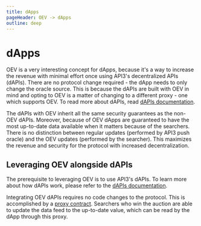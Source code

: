 ```yaml
---
title: dApps
pageHeader: OEV -> dApps
outline: deep
---
```


<PageHeader/>

# dApps

OEV is a very interesting concept for dApps, because it's a way to increase the
revenue with minimal effort once using API3's decentralized APIs (dAPIs). There
are no protocol change required - the dApp needs to only change the oracle
source. This is because the dAPIs are built with OEV in mind and opting to OEV
is a matter of changing to a different proxy - one which supports OEV. To read
more about dAPIs, read [dAPIs documentation](/dapis/).

The dAPIs with OEV inherit all the same security guarantees as the non-OEV
dAPIs. Moreover, because of OEV dApps are guaranteed to have the most up-to-date
data available when it matters because of the searchers. There is no distinction
between regular updates (performed by API3 push oracle) and the OEV updates
(performed by the searcher). This maximizes the revenue and security for the
protocol with increased decentralization.

## Leveraging OEV alongside dAPIs

The prerequisite to leveraging OEV is to use API3's dAPIs. To learn more about
how dAPIs work, please refer to the [dAPIs documentation](/dapis/).

Integrating OEV dAPIs requires no code changes to the protocol. This is
accomplished by a [proxy contract](/oev/dapps/#proxy-contract). Searchers who
win the auction are able to update the data feed to the up-to-date value, which
can be read by the dApp through this proxy.
